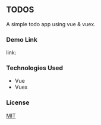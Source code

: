 ## TODOS

A simple todo app using vue & vuex.

### Demo Link

link: []()

### Technologies Used

- Vue
- Vuex

### License

[MIT](https://choosealicense.com/licenses/mit/)
